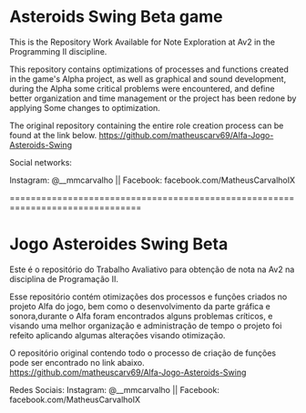 # Asteroids Swing Beta game
This is the Repository Work Available for Note Exploration at Av2 in the Programming II discipline.

This repository contains optimizations of processes and functions created in the game's Alpha project, as well as
graphical and sound development, during the Alpha some critical problems were encountered,
and define better organization and time management or the project has been redone by applying
Some changes to optimization.

The original repository containing the entire role creation process can be found at the link below.
https://github.com/matheuscarv69/Alfa-Jogo-Asteroids-Swing

Social networks:

Instagram: @__mmcarvalho || Facebook: facebook.com/MatheusCarvalhoIX

===============================================================================
# Jogo Asteroides Swing Beta
Este é o repositório do Trabalho Avaliativo para obtenção de nota na Av2 na disciplina de Programação II.

Esse repositório contém otimizações dos processos e funções criados no projeto Alfa do jogo, bem como
o desenvolvimento da parte gráfica e sonora,durante o Alfa foram encontrados alguns problemas críticos, 
e visando uma melhor organização e administração de tempo o projeto foi refeito aplicando 
algumas alterações visando otimização.

O repositório original contendo todo o processo de criação de funções pode ser encontrado no link abaixo.
https://github.com/matheuscarv69/Alfa-Jogo-Asteroids-Swing

Redes Sociais: Instagram: @__mmcarvalho || Facebook: facebook.com/MatheusCarvalhoIX
